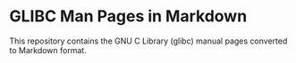 # GLIBC Man Pages in Markdown 
This repository contains the GNU C Library (glibc) manual pages converted to Markdown format. 
